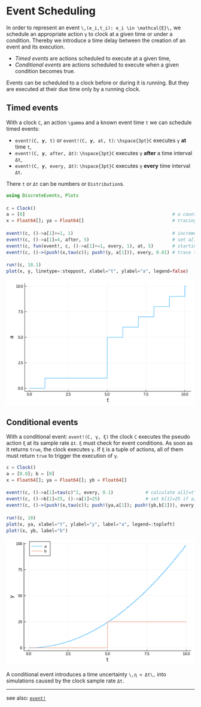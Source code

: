 # Event Scheduling

In order to represent an event ``\,(e_i,t_i): e_i \in \mathcal{E}\,`` we schedule an appropriate action ``γ`` to clock at a given time or under a condition. Thereby we introduce a time delay between the creation of an event and its execution.

- *Timed events* are actions scheduled to execute at a given time,
- *Conditional events* are actions scheduled to execute when a given condition becomes true.

Events can be scheduled to a clock before or during it is running. But they are executed at their due time only by a running clock.

## Timed events

With a clock ``C``, an action ``\gamma`` and a known event time ``t`` we can schedule timed events:

- `event!(C, 𝜸, t)` or `event!(C, 𝜸, at, t)`: ``\hspace{3pt}C`` executes ``γ`` **at** time ``t``,
- `event!(C, 𝜸, after, Δt)`: ``\hspace{3pt}C`` executes ``γ`` **after** a time interval ``Δt``,
- `event!(C, 𝜸, every, Δt)`: ``\hspace{3pt}C`` executes ``γ`` **every** time interval ``Δt``.

There ``t`` or ``Δt`` can be numbers or `Distribution`s.

```julia
using DiscreteEvents, Plots

c = Clock()
a = [0]                                                       # a counting variable
x = Float64[]; ya = Float64[]                                 # tracing variables

event!(c, ()->a[1]+=1, 1)                                     # increment a[1] at t=1
event!(c, ()->a[1]=4, after, 5)                               # set a[1]=4 after Δt=5
event!(c, fun(event!, c, ()->a[1]+=1, every, 1), at, 5)       # starting at t=5 trigger a repeating event
event!(c, ()->(push!(x,tau(c)); push!(y, a[1])), every, 0.01) # trace t and a[1] every Δt=0.01

run!(c, 10.1)
plot(x, y, linetype=:steppost, xlabel="t", ylabel="a", legend=false)
```

![timed events](img/tev.png)

## Conditional events

With a conditional event: `event!(C, γ, ξ)` the clock ``C`` executes the pseudo action ``ξ`` at its sample rate ``Δt``. ``ξ`` must check for event conditions. As soon as it returns `true`, the clock executes ``γ``. If ``ξ`` is a tuple of actions, all of them must return `true` to trigger the execution of ``γ``.

```julia
c = Clock()
a = [0.0]; b = [0]
x = Float64[]; ya = Float64[]; yb = Float64[]

event!(c, ()->a[1]=tau(c)^2, every, 0.1)            # calculate a[1]=t^2 every Δt=0.1
event!(c, ()->b[1]=25, ()->a[1]≈25)                 # set b[1]=25 if a[1]≈25
event!(c, ()->(push!(x,tau(c)); push!(ya,a[1]); push!(yb,b[1])), every, 0.01) # trace t, a[1], b[1],

run!(c, 10)
plot(x, ya, xlabel="t", ylabel="y", label="a", legend=:topleft)
plot!(x, yb, label="b")
```

![conditional event](img/cev.png)

A conditional event introduces a time uncertainty ``\,η < Δt\,`` into simulations caused by the clock sample rate ``Δt``.

----

see also: [`event!`](https://pbayer.github.io/DiscreteEvents.jl/dev/events/#Timed-events)
